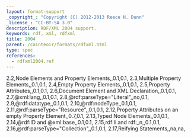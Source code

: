 ```yaml
---
layout: format-support
_copyright_: "Copyright (C) 2012-2013 Reece H. Dunn"
_license_: "CC-BY-SA 3.0"
description: RDF/XML 2004 support.
keywords: rdf, xml, rdfxml
title: 2004
parent: /cainteoir/formats/rdfxml.html
type: spec
references:
  - rdfxml2004.ref
---
```


2.2,Node Elements and Property Elements,,0.1,0.1,
2.3,Multiple Property Elements,,0.1,0.1,
2.4,Empty Property Elements,,0.1,0.1,
2.5,Property Attributes,,0.1,0.1,
2.6,Document Element and XML Declaration,,0.1,0.1,
2.7,@xml:lang,,0.1,0.1,
2.8,@rdf:parseType="Literal",,no,0.1,
2.9,@rdf:datatype,,0.1,0.1,
2.10,@rdf:nodeType,,0.1,0.1,
2.11,@rdf:parseType="Resource",,0.1,0.1,
2.12,Property Attributes on an empty Property Element,,0.7,0.1,
2.13,Typed Node Elements,,0.1,0.1,
2.14,@rdf:ID and @xml:base,,0.1,0.1,
2.15,rdf:li and rdf:\_n,,0.1,0.1,
2.16,@rdf:parseType="Collection",,0.1,0.1,
2.17,Reifying Statements,,na,na,
